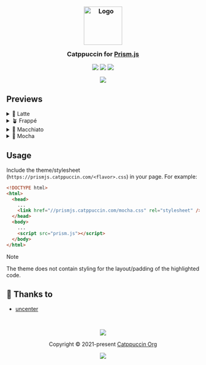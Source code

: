 <h3 align="center">
	<img src="https://raw.githubusercontent.com/catppuccin/catppuccin/main/assets/logos/exports/1544x1544_circle.png" width="100" alt="Logo"/><br/>
	<img src="https://raw.githubusercontent.com/catppuccin/catppuccin/main/assets/misc/transparent.png" height="30" width="0px"/>
	Catppuccin for <a href="https://prismjs.com">Prism.js</a>
	<img src="https://raw.githubusercontent.com/catppuccin/catppuccin/main/assets/misc/transparent.png" height="30" width="0px"/>
</h3>

<p align="center">
	<a href="https://github.com/catppuccin/prismjs/stargazers"><img src="https://img.shields.io/github/stars/catppuccin/prismjs?colorA=363a4f&colorB=b7bdf8&style=for-the-badge"></a>
	<a href="https://github.com/catppuccin/prismjs/issues"><img src="https://img.shields.io/github/issues/catppuccin/prismjs?colorA=363a4f&colorB=f5a97f&style=for-the-badge"></a>
	<a href="https://github.com/catppuccin/prismjs/contributors"><img src="https://img.shields.io/github/contributors/catppuccin/prismjs?colorA=363a4f&colorB=a6da95&style=for-the-badge"></a>
</p>

<p align="center">
	<img src="assets/preview.webp"/>
</p>

## Previews

<details>
<summary>🌻 Latte</summary>
<img src="assets/latte.webp"/>
</details>
<details>
<summary>🪴 Frappé</summary>
<img src="assets/frappe.webp"/>
</details>
<details>
<summary>🌺 Macchiato</summary>
<img src="assets/macchiato.webp"/>
</details>
<details>
<summary>🌿 Mocha</summary>
<img src="assets/mocha.webp"/>
</details>

## Usage

Include the theme/stylesheet (`https://prismjs.catppuccin.com/<flavor>.css`) in your page. For example:

```html
<!DOCTYPE html>
<html>
  <head>
    ...
    <link href="//prismjs.catppuccin.com/mocha.css" rel="stylesheet" />
  </head>
  <body>
    ...
    <script src="prism.js"></script>
  </body>
</html>
```

> [!NOTE]
> The theme does not contain styling for the layout/padding of the highlighted code.

## 💝 Thanks to

- [uncenter](https://github.com/uncenter)

&nbsp;

<p align="center">
	<img src="https://raw.githubusercontent.com/catppuccin/catppuccin/main/assets/footers/gray0_ctp_on_line.svg?sanitize=true" />
</p>

<p align="center">
	Copyright &copy; 2021-present <a href="https://github.com/catppuccin" target="_blank">Catppuccin Org</a>
</p>

<p align="center">
	<a href="https://github.com/catppuccin/catppuccin/blob/main/LICENSE"><img src="https://img.shields.io/static/v1.svg?style=for-the-badge&label=License&message=MIT&logoColor=d9e0ee&colorA=363a4f&colorB=b7bdf8"/></a>
</p>
